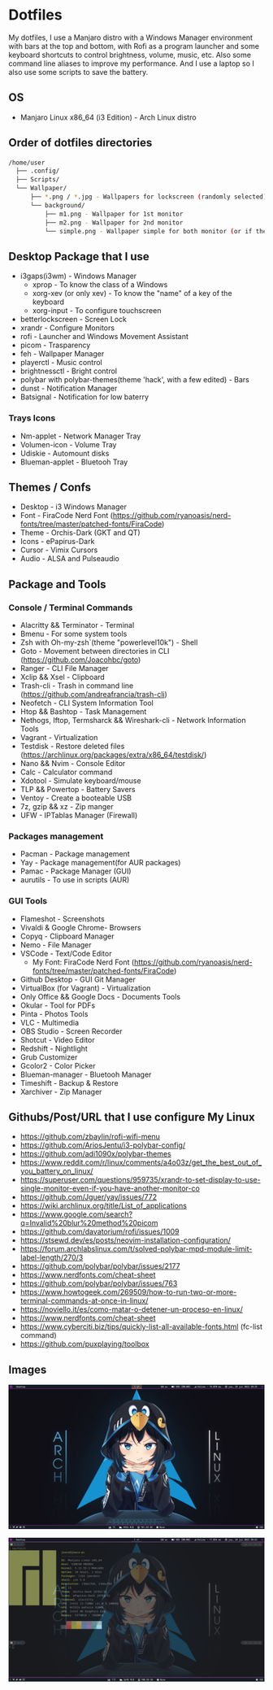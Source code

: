 # Dotfiles

My dotfiles, I use a Manjaro distro with a Windows Manager environment with bars at the top and bottom, with Rofi as a program launcher and some keyboard shortcuts to control brightness, volume, music, etc. Also some command line aliases to improve my performance. And I use a laptop so I also use some scripts to save the battery.

## OS

- Manjaro Linux x86_64 (i3 Edition) - Arch Linux distro

## Order of dotfiles directories

```bash
/home/user
  ├── .config/
  ├── Scripts/
  └── Wallpaper/
      ├── *.png / *.jpg - Wallpapers for lockscreen (randomly selected)
      └── background/
          ├── m1.png - Wallpaper for 1st monitor
          ├── m2.png - Wallpaper for 2nd monitor
          └── simple.png - Wallpaper simple for both monitor (or if the second is not connected)
```

## Desktop Package that I use

- i3gaps(i3wm) - Windows Manager
  - xprop - To know the class of a Windows
  - xorg-xev (or only xev) - To know the "name" of a key of the keyboard
  - xorg-input - To configure touchscreen
- betterlockscreen - Screen Lock
- xrandr - Configure Monitors
- rofi - Launcher and Windows Movement Assistant
- picom - Trasparency
- feh - Wallpaper Manager
- playerctl - Music control
- brightnessctl - Bright control
- polybar with polybar-themes(theme 'hack', with a few edited) - Bars
- dunst - Notification Manager
- Batsignal - Notification for low baterry

### Trays Icons

- Nm-applet - Network Manager Tray
- Volumen-icon - Volume Tray
- Udiskie - Automount disks
- Blueman-applet - Bluetooh Tray

## Themes / Confs

- Desktop - i3 Windows Manager
- Font - FiraCode Nerd Font (<https://github.com/ryanoasis/nerd-fonts/tree/master/patched-fonts/FiraCode>)
- Theme - Orchis-Dark (GKT and QT)
- Icons - ePapirus-Dark
- Cursor - Vimix Cursors
- Audio - ALSA and Pulseaudio

## Package and Tools

### Console / Terminal Commands

- Alacritty && Terminator - Terminal
- Bmenu - For some system tools
- Zsh with Oh-my-zsh`(theme "powerlevel10k") - Shell
- Goto - Movement between directories in CLI (<https://github.com/Joacohbc/goto>)
- Ranger - CLI File Manager
- Xclip && Xsel - Clipboard
- Trash-cli - Trash in command line (<https://github.com/andreafrancia/trash-cli>)
- Neofetch - CLI System Information Tool
- Htop && Bashtop - Task Management
- Nethogs, Iftop, Termsharck && Wireshark-cli - Network Information Tools
- Vagrant - Virtualization
- Testdisk - Restore deleted files (<https://archlinux.org/packages/extra/x86_64/testdisk/>)
- Nano && Nvim - Console Editor
- Calc - Calculator command
- Xdotool - Simulate keyboard/mouse
- TLP && Powertop - Battery Savers
- Ventoy - Create a booteable USB
- 7z, gzip && xz - Zip manger
- UFW - IPTablas Manager (Firewall)

### Packages management

- Pacman - Package management
- Yay - Package management(for AUR packages)
- Pamac - Package Manager (GUI)
- aurutils - To use in scripts (AUR)

### GUI Tools

- Flameshot - Screenshots
- Vivaldi & Google Chrome- Browsers
- Copyq - Clipboard Manager
- Nemo - File Manager
- VSCode - Text/Code Editor
  - My Font: FiraCode Nerd Font (<https://github.com/ryanoasis/nerd-fonts/tree/master/patched-fonts/FiraCode>)
- Github Desktop - GUI Git Manager
- VirtualBox (for Vagrant) - Virtualization
- Only Office && Google Docs - Documents Tools
- Okular - Tool for PDFs
- Pinta - Photos Tools
- VLC - Multimedia
- OBS Studio - Screen Recorder
- Shotcut - Video Editor
- Redshift - Nightlight
- Grub Customizer
- Gcolor2 - Color Picker
- Blueman-manager - Bluetooh Manager
- Timeshift - Backup & Restore
- Xarchiver - Zip Manager

## Githubs/Post/URL that I use configure My Linux

- <https://github.com/zbaylin/rofi-wifi-menu>
- <https://github.com/AriosJentu/i3-polybar-config/>
- <https://github.com/adi1090x/polybar-themes>
- <https://www.reddit.com/r/linux/comments/a4o03z/get_the_best_out_of_you_battery_on_linux/>
- <https://superuser.com/questions/959735/xrandr-to-set-display-to-use-single-monitor-even-if-you-have-another-monitor-co>
- <https://github.com/Jguer/yay/issues/772>
- <https://wiki.archlinux.org/title/List_of_applications>
- <https://www.google.com/search?q=Invalid%20blur%20method%20picom>
- <https://github.com/davatorium/rofi/issues/1009>
- <https://stsewd.dev/es/posts/neovim-installation-configuration/>
- <https://forum.archlabslinux.com/t/solved-polybar-mpd-module-limit-label-length/270/3>
- <https://github.com/polybar/polybar/issues/2177>
- <https://www.nerdfonts.com/cheat-sheet>
- <https://github.com/polybar/polybar/issues/763>
- <https://www.howtogeek.com/269509/how-to-run-two-or-more-terminal-commands-at-once-in-linux/>
- <https://noviello.it/es/como-matar-o-detener-un-proceso-en-linux/>
- <https://www.nerdfonts.com/cheat-sheet>
- <https://www.cyberciti.biz/tips/quickly-list-all-available-fonts.html> (fc-list command)
- <https://github.com/puxplaying/toolbox>

## Images

![Desktop image](./images/desktop.png)

![Neofetch image](./images/neofetch.png)

